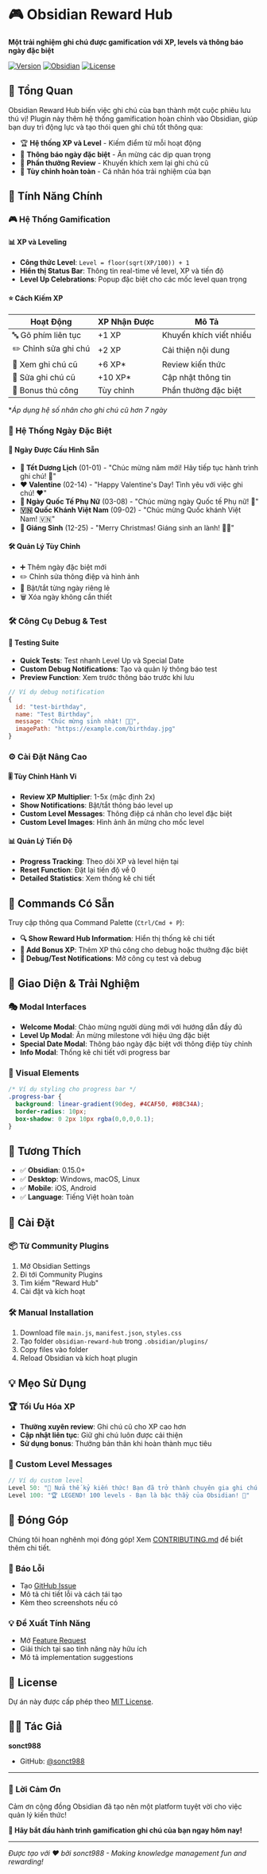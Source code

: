 # 🎮 Obsidian Reward Hub

**Một trải nghiệm ghi chú được gamification với XP, levels và thông báo ngày đặc biệt**

[![Version](https://img.shields.io/badge/version-1.0.0-blue.svg)](https://github.com/sonct988/obsidian-reward-hub)
[![Obsidian](https://img.shields.io/badge/obsidian-0.15.0+-purple.svg)](https://obsidian.md)
[![License](https://img.shields.io/badge/license-MIT-green.svg)](LICENSE)

## 🌟 Tổng Quan

Obsidian Reward Hub biến việc ghi chú của bạn thành một cuộc phiêu lưu thú vị! Plugin này thêm hệ thống gamification hoàn chỉnh vào Obsidian, giúp bạn duy trì động lực và tạo thói quen ghi chú tốt thông qua:

- 🏆 **Hệ thống XP và Level** - Kiếm điểm từ mỗi hoạt động
- 🎊 **Thông báo ngày đặc biệt** - Ăn mừng các dịp quan trọng
- 🎁 **Phần thưởng Review** - Khuyến khích xem lại ghi chú cũ
- 🎨 **Tùy chỉnh hoàn toàn** - Cá nhân hóa trải nghiệm của bạn

## 🚀 Tính Năng Chính

### 🎮 Hệ Thống Gamification

#### 📊 XP và Leveling
- **Công thức Level**: `Level = floor(sqrt(XP/100)) + 1`
- **Hiển thị Status Bar**: Thông tin real-time về level, XP và tiến độ
- **Level Up Celebrations**: Popup đặc biệt cho các mốc level quan trọng

#### ⭐ Cách Kiếm XP

| Hoạt Động | XP Nhận Được | Mô Tả |
|-----------|--------------|--------|
| 🔤 Gõ phím liên tục | +1 XP | Khuyến khích viết nhiều |
| ✏️ Chỉnh sửa ghi chú | +2 XP | Cải thiện nội dung |
| 👀 Xem ghi chú cũ | +6 XP* | Review kiến thức |
| 🔄 Sửa ghi chú cũ | +10 XP* | Cập nhật thông tin |
| 🎁 Bonus thủ công | Tùy chỉnh | Phần thưởng đặc biệt |

*_Áp dụng hệ số nhân cho ghi chú cũ hơn 7 ngày_

### 🎊 Hệ Thống Ngày Đặc Biệt

#### 📅 Ngày Được Cấu Hình Sẵn
- **🎉 Tết Dương Lịch** (01-01) - "Chúc mừng năm mới! Hãy tiếp tục hành trình ghi chú! 🎊"
- **❤️ Valentine** (02-14) - "Happy Valentine's Day! Tình yêu với việc ghi chú! ❤️"
- **🌸 Ngày Quốc Tế Phụ Nữ** (03-08) - "Chúc mừng ngày Quốc tế Phụ nữ! 🌸"
- **🇻🇳 Quốc Khánh Việt Nam** (09-02) - "Chúc mừng Quốc khánh Việt Nam! 🇻🇳"
- **🎄 Giáng Sinh** (12-25) - "Merry Christmas! Giáng sinh an lành! 🎄🎅"

#### 🛠️ Quản Lý Tùy Chỉnh
- ➕ Thêm ngày đặc biệt mới
- ✏️ Chỉnh sửa thông điệp và hình ảnh
- 🔧 Bật/tắt từng ngày riêng lẻ
- 🗑️ Xóa ngày không cần thiết

### 🛠️ Công Cụ Debug & Test

#### 🧪 Testing Suite
- **Quick Tests**: Test nhanh Level Up và Special Date
- **Custom Debug Notifications**: Tạo và quản lý thông báo test
- **Preview Function**: Xem trước thông báo trước khi lưu

```javascript
// Ví dụ debug notification
{
  id: "test-birthday",
  name: "Test Birthday",
  message: "Chúc mừng sinh nhật! 🎂🎉",
  imagePath: "https://example.com/birthday.jpg"
}
```

### ⚙️ Cài Đặt Nâng Cao

#### 🎚️ Tùy Chỉnh Hành Vi
- **Review XP Multiplier**: 1-5x (mặc định 2x)
- **Show Notifications**: Bật/tắt thông báo level up
- **Custom Level Messages**: Thông điệp cá nhân cho level đặc biệt
- **Custom Level Images**: Hình ảnh ăn mừng cho mốc level

#### 📊 Quản Lý Tiến Độ
- **Progress Tracking**: Theo dõi XP và level hiện tại
- **Reset Function**: Đặt lại tiến độ về 0
- **Detailed Statistics**: Xem thống kê chi tiết

## 🎯 Commands Có Sẵn

Truy cập thông qua Command Palette (`Ctrl/Cmd + P`):

- **🔍 Show Reward Hub Information**: Hiển thị thống kê chi tiết
- **🎁 Add Bonus XP**: Thêm XP thủ công cho debug hoặc thưởng đặc biệt
- **🧪 Debug/Test Notifications**: Mở công cụ test và debug

## 🎨 Giao Diện & Trải Nghiệm

### 🎭 Modal Interfaces
- **Welcome Modal**: Chào mừng người dùng mới với hướng dẫn đầy đủ
- **Level Up Modal**: Ăn mừng milestone với hiệu ứng đặc biệt
- **Special Date Modal**: Thông báo ngày đặc biệt với thông điệp tùy chỉnh
- **Info Modal**: Thống kê chi tiết với progress bar

### 🎨 Visual Elements
```css
/* Ví dụ styling cho progress bar */
.progress-bar {
  background: linear-gradient(90deg, #4CAF50, #8BC34A);
  border-radius: 10px;
  box-shadow: 0 2px 10px rgba(0,0,0,0.1);
}
```

## 📱 Tương Thích

- ✅ **Obsidian**: 0.15.0+
- ✅ **Desktop**: Windows, macOS, Linux
- ✅ **Mobile**: iOS, Android
- ✅ **Language**: Tiếng Việt hoàn toàn

## 🔧 Cài Đặt

### 📦 Từ Community Plugins
1. Mở Obsidian Settings
2. Đi tới Community Plugins
3. Tìm kiếm "Reward Hub"
4. Cài đặt và kích hoạt

### 🛠️ Manual Installation
1. Download file `main.js`, `manifest.json`, `styles.css`
2. Tạo folder `obsidian-reward-hub` trong `.obsidian/plugins/`
3. Copy files vào folder
4. Reload Obsidian và kích hoạt plugin

## 💡 Mẹo Sử Dụng

### 🏆 Tối Ưu Hóa XP
- **Thường xuyên review**: Ghi chú cũ cho XP cao hơn
- **Cập nhật liên tục**: Giữ ghi chú luôn được cải thiện
- **Sử dụng bonus**: Thưởng bản thân khi hoàn thành mục tiêu

### 🎯 Custom Level Messages
```javascript
// Ví dụ custom level
Level 50: "🎉 Nửa thế kỷ kiến thức! Bạn đã trở thành chuyên gia ghi chú! 🧠✨"
Level 100: "🏆 LEGEND! 100 levels - Bạn là bậc thầy của Obsidian! 👑"
```

## 🤝 Đóng Góp

Chúng tôi hoan nghênh mọi đóng góp! Xem [CONTRIBUTING.md](CONTRIBUTING.md) để biết thêm chi tiết.

### 🐛 Báo Lỗi
- Tạo [GitHub Issue](https://github.com/sonct988/obsidian-reward-hub/issues)
- Mô tả chi tiết lỗi và cách tái tạo
- Kèm theo screenshots nếu có

### 💡 Đề Xuất Tính Năng
- Mở [Feature Request](https://github.com/sonct988/obsidian-reward-hub/issues)
- Giải thích tại sao tính năng này hữu ích
- Mô tả implementation suggestions

## 📝 License

Dự án này được cấp phép theo [MIT License](LICENSE).

## 👨‍💻 Tác Giả

**sonct988**
- GitHub: [@sonct988](https://github.com/sonct988)

---

### 🙏 Lời Cảm Ơn

Cảm ơn cộng đồng Obsidian đã tạo nên một platform tuyệt vời cho việc quản lý kiến thức!

**🚀 Hãy bắt đầu hành trình gamification ghi chú của bạn ngay hôm nay!**

---

*Được tạo với ❤️ bởi sonct988 - Making knowledge management fun and rewarding!*
